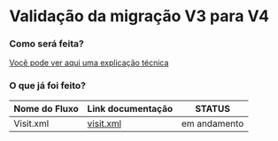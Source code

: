 # Validação da migração V3 para V4


### Como será feita?
[Você pode ver aqui uma explicação técnica](method.md)

### O que já foi feito?
| Nome do Fluxo | Link documentação | STATUS       |
|---------------|-------------------|--------------|
| Visit.xml     | [visit.xml](xml/visit.md)| em andamento |